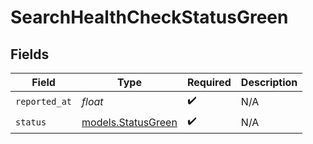 # SearchHealthCheckStatusGreen


## Fields

| Field                                          | Type                                           | Required                                       | Description                                    |
| ---------------------------------------------- | ---------------------------------------------- | ---------------------------------------------- | ---------------------------------------------- |
| `reported_at`                                  | *float*                                        | :heavy_check_mark:                             | N/A                                            |
| `status`                                       | [models.StatusGreen](../models/statusgreen.md) | :heavy_check_mark:                             | N/A                                            |